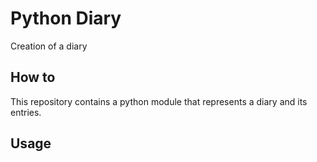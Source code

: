 # Python Diary 
Creation of a diary

## How to 

This repository contains a python module that represents a diary and its entries.

## Usage
